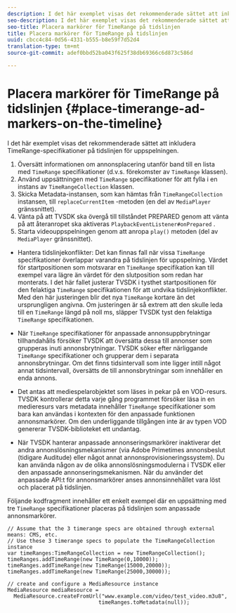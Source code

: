 ```yaml
---
description: I det här exemplet visas det rekommenderade sättet att inkludera TimeRange-specifikationer på tidslinjen för uppspelningen.
seo-description: I det här exemplet visas det rekommenderade sättet att inkludera TimeRange-specifikationer på tidslinjen för uppspelningen.
seo-title: Placera markörer för TimeRange på tidslinjen
title: Placera markörer för TimeRange på tidslinjen
uuid: cbcc4c84-0d56-4331-b555-b8e59f7d52d4
translation-type: tm+mt
source-git-commit: adef0bbd52ba043f625f38db69366c6d873c586d

---
```



# Placera markörer för TimeRange på tidslinjen {#place-timerange-ad-markers-on-the-timeline}

I det här exemplet visas det rekommenderade sättet att inkludera TimeRange-specifikationer på tidslinjen för uppspelningen.

1. Översätt informationen om annonsplacering utanför band till en lista med `TimeRange` specifikationer (d.v.s. förekomster av `TimeRange` klassen).
1. Använd uppsättningen med `TimeRange` specifikationer för att fylla i en instans av `TimeRangeCollection` klassen.
1. Skicka Metadata-instansen, som kan hämtas från `TimeRangeCollection` instansen, till `replaceCurrentItem` -metoden (en del av `MediaPlayer` gränssnittet).
1. Vänta på att TVSDK ska övergå till tillståndet PREPARED genom att vänta på att återanropet ska aktiveras `PlaybackEventListener#onPrepared` .
1. Starta videouppspelningen genom att anropa `play()` metoden (del av `MediaPlayer` gränssnittet).

* Hantera tidslinjekonflikter: Det kan finnas fall när vissa `TimeRange` specifikationer överlappar varandra på tidslinjen för uppspelning. Värdet för startpositionen som motsvarar en `TimeRange` specifikation kan till exempel vara lägre än värdet för den slutposition som redan har monterats. I det här fallet justerar TVSDK i tysthet startpositionen för den felaktiga `TimeRange` specifikationen för att undvika tidslinjekonflikter. Med den här justeringen blir det nya `TimeRange` kortare än det ursprungligen angivna. Om justeringen är så extrem att den skulle leda till en `TimeRange` längd på noll ms, släpper TVSDK tyst den felaktiga `TimeRange` specifikationen.

* När `TimeRange` specifikationer för anpassade annonsuppbrytningar tillhandahålls försöker TVSDK att översätta dessa till annonser som grupperas inuti annonsbrytningar. TVSDK söker efter närliggande `TimeRange` specifikationer och grupperar dem i separata annonsbrytningar. Om det finns tidsintervall som inte ligger intill något annat tidsintervall, översätts de till annonsbrytningar som innehåller en enda annons.

* Det antas att mediespelarobjektet som läses in pekar på en VOD-resurs. TVSDK kontrollerar detta varje gång programmet försöker läsa in en medieresurs vars metadata innehåller `TimeRange` specifikationer som bara kan användas i kontexten för den anpassade funktionen annonsmarkörer. Om den underliggande tillgången inte är av typen VOD genererar TVSDK-biblioteket ett undantag.

* När TVSDK hanterar anpassade annonseringsmarkörer inaktiverar det andra annonslösningsmekanismer (via Adobe Primetimes annonsbeslut (tidigare Auditude) eller något annat annonsprovisioneringssystem). Du kan använda någon av de olika annonslösningsmodulerna i TVSDK eller den anpassade annonseringsmekanismen. När du använder det anpassade API:t för annonsmarkörer anses annonsinnehållet vara löst och placerat på tidslinjen.
>
><!--<a id="example_639BD1B66CE74F3DB65ED06CAD23EB09"></a>-->


Följande kodfragment innehåller ett enkelt exempel där en uppsättning med tre `TimeRange` specifikationer placeras på tidslinjen som anpassade annonsmarkörer.

```
// Assume that the 3 timerange specs are obtained through external means: CMS, etc. 
// Use these 3 timerange specs to populate the TimeRangeCollection instance 
var timeRanges:TimeRangeCollection = new TimeRangeCollection(); 
timeRanges.addTimeRange(new TimeRange(0,10000)); 
timeRanges.addTimeRange(new TimeRange(15000,20000)); 
timeRanges.addTimeRange(new TimeRange(25000,30000)); 
  
// create and configure a MediaResource instance 
MediaResource mediaResource =  
  MediaResource.createFromUrl("www.example.com/video/test_video.m3u8",  
                             timeRanges.toMetadata(null));
```
